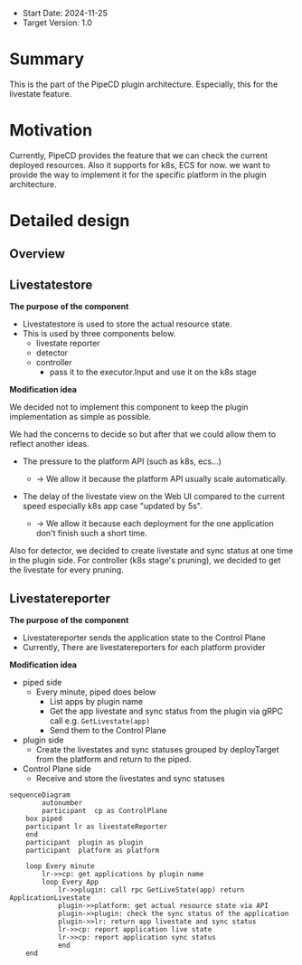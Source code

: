 - Start Date: 2024-11-25
- Target Version: 1.0

# Summary

This is the part of the PipeCD plugin architecture.
Especially, this for the livestate feature.

# Motivation

Currently, PipeCD provides the feature that we can check the current deployed resources.
Also it supports for k8s, ECS for now. 
we want to provide the way to implement it for the specific platform in the plugin architecture.

# Detailed design

## Overview

## Livestatestore

**The purpose of the component**

- Livestatestore is used to store the actual resource state.
- This is used by three components below.
    - livestate reporter
    - detector
    - controller
      - pass it to the executor.Input and use it on the k8s stage

**Modification idea**

We decided not to implement this component to keep the plugin implementation as simple as possible.

We had the concerns to decide so but after that we could allow them to reflect another ideas.
- The pressure to the platform API (such as k8s, ecs...)
  - -> We allow it because the platform API usually scale automatically.

- The delay of the livestate view on the Web UI compared to the current speed especially k8s app case "updated by 5s".
  - -> We allow it because each deployment for the one application don't finish such a short time.

Also for detector, we decided to create livestate and sync status at one time in the plugin side.
For controller (k8s stage's pruning), we decided to get the livestate for every pruning.

## Livestatereporter

**The purpose of the component**

- Livestatereporter sends the application state to the Control Plane
- Currently, There are livestatereporters for each platform provider

**Modification idea**

- piped side
  - Every minute, piped does below
    - List apps by plugin name
    - Get the app livestate and sync status from the plugin via gRPC call e.g. `GetLivestate(app)`
    - Send them to the Control Plane
- plugin side
  - Create the livestates and sync statuses grouped by deployTarget from the platform and return to the piped.
- Control Plane side
  - Receive and store the livestates and sync statuses

```mermaid
sequenceDiagram
		autonumber
		participant  cp as ControlPlane
    box piped
    participant lr as livestateReporter
    end
    participant  plugin as plugin
    participant  platform as platform

    loop Every minute
        lr->>cp: get applications by plugin name
        loop Every App
	        lr->>plugin: call rpc GetLiveState(app) return ApplicationLivestate
	        plugin->>platform: get actual resource state via API
	        plugin->>plugin: check the sync status of the application
	        plugin->>lr: return app livestate and sync status
	        lr->>cp: report application live state
	        lr->>cp: report application sync status
		    end
    end
```
